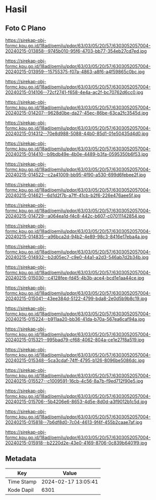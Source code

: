 # Hasil

## Foto C Plano

https://sirekap-obj-formc.kpu.go.id/18ad/pemilu/pdpr/63/03/05/20/57/6303052057004-20240215-013858--9745b010-95f6-4703-bb77-354eb27cd7ed.jpg

https://sirekap-obj-formc.kpu.go.id/18ad/pemilu/pdpr/63/03/05/20/57/6303052057004-20240215-013959--15755375-f07a-4863-a8f6-a4f59865c0bc.jpg

https://sirekap-obj-formc.kpu.go.id/18ad/pemilu/pdpr/63/03/05/20/57/6303052057004-20240215-014106--72cf2741-f658-4e4a-ac2f-bc70762d6cc0.jpg

https://sirekap-obj-formc.kpu.go.id/18ad/pemilu/pdpr/63/03/05/20/57/6303052057004-20240215-014207--9628d0be-da27-45ec-86be-63ca2fc3545d.jpg

https://sirekap-obj-formc.kpu.go.id/18ad/pemilu/pdpr/63/03/05/20/57/6303052057004-20240215-014312--70e8d988-5088-44b0-85d1-01e50435d4d0.jpg

https://sirekap-obj-formc.kpu.go.id/18ad/pemilu/pdpr/63/03/05/20/57/6303052057004-20240215-014410--b9bdb49e-4b0e-4489-b3fa-0595350b6f53.jpg

https://sirekap-obj-formc.kpu.go.id/18ad/pemilu/pdpr/63/03/05/20/57/6303052057004-20240215-014522--c2a41009-bb95-4f90-a530-699d6febee2f.jpg

https://sirekap-obj-formc.kpu.go.id/18ad/pemilu/pdpr/63/03/05/20/57/6303052057004-20240215-014621--6d1d2f7b-a7ff-41cb-b2f6-226e476aee5f.jpg

https://sirekap-obj-formc.kpu.go.id/18ad/pemilu/pdpr/63/03/05/20/57/6303052057004-20240215-014729--a064ea1d-f4c8-442c-b607-c07011142854.jpg

https://sirekap-obj-formc.kpu.go.id/18ad/pemilu/pdpr/63/03/05/20/57/6303052057004-20240215-014835--a96bca2d-94b2-4e89-98c3-8416e17eba4a.jpg

https://sirekap-obj-formc.kpu.go.id/18ad/pemilu/pdpr/63/03/05/20/57/6303052057004-20240215-014932--b2d05ec7-c9e0-44a1-a2d3-546ab7d2b34b.jpg

https://sirekap-obj-formc.kpu.go.id/18ad/pemilu/pdpr/63/03/05/20/57/6303052057004-20240215-015030--c4128fee-fd45-4b3b-ace4-bcd1e1aa44ce.jpg

https://sirekap-obj-formc.kpu.go.id/18ad/pemilu/pdpr/63/03/05/20/57/6303052057004-20240215-015041--43ee384d-5122-4799-bda8-2e0d5b9b8c19.jpg

https://sirekap-obj-formc.kpu.go.id/18ad/pemilu/pdpr/63/03/05/20/57/6303052057004-20240215-015224--b911aa20-bb36-41da-b70a-567ea6caf94a.jpg

https://sirekap-obj-formc.kpu.go.id/18ad/pemilu/pdpr/63/03/05/20/57/6303052057004-20240215-015321--995bad79-cf68-4062-804a-ce1e27f8a519.jpg

https://sirekap-obj-formc.kpu.go.id/18ad/pemilu/pdpr/63/03/05/20/57/6303052057004-20240215-015348--5ca3cdaf-74ff-4795-b126-8096be5086dc.jpg

https://sirekap-obj-formc.kpu.go.id/18ad/pemilu/pdpr/63/03/05/20/57/6303052057004-20240215-015527--c1009591-16cb-4c56-8a7b-f9ed712f90e5.jpg

https://sirekap-obj-formc.kpu.go.id/18ad/pemilu/pdpr/63/03/05/20/57/6303052057004-20240215-015706--5b4206e6-8653-4d5e-8d0d-a3f9012b1c5d.jpg

https://sirekap-obj-formc.kpu.go.id/18ad/pemilu/pdpr/63/03/05/20/57/6303052057004-20240215-015818--7b6df8d0-7c04-4613-9f4f-455b2caae7af.jpg

https://sirekap-obj-formc.kpu.go.id/18ad/pemilu/pdpr/63/03/05/20/57/6303052057004-20240215-015918--b2220d2e-43e0-4169-8706-0c839b6401f9.jpg


## Metadata

| Key        | Value               |
| ---------- | ------------------- |
| Time Stamp | 2024-02-17 13:05:41 |
| Kode Dapil | 6301                |



